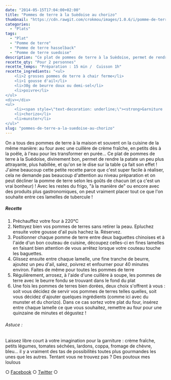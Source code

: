 ```yaml
---
date: "2014-05-15T17:04:00+02:00"
title: "Pommes de terre à la Suèdoise au chorizo"
thumbnail: "https://cdn.rawgit.com/crokmou/images/1.0.6/i/pomme-de-terre-hasselback-suedoise.jpg"
categories:
  - "Plats"
tags:
  - "Plat"
  - "Pomme de terre"
  - "Pomme de terre hasselback"
  - "Pomme de terre suedoise"
description: "Ce plat de pommes de terre à la Suèdoise, permet de rendre la patate plus attrayante, plus habillée, et qu'on se le dise sur la table ça fait son effet!"
recette_qty: "Pour 2 personnes"
recette_temps: "Préparation : 15 min /  Cuisson 1h"
recette_ingredients: "<ul>
	<li>2 grosses pommes de terre à chair ferme</li>
	<li>1 gousse d'ail</li>
	<li>30g de beurre doux ou demi-sel</li>
	<li>poivre</li>
</ul>
<div></div>
<ul>
	<li><span style=\"text-decoration: underline;\"><strong>Garniture :</strong></span></li>
	<li>chorizo</li>
	<li>munster</li>
</ul>"
slug: "pommes-de-terre-a-la-suedoise-au-chorizo"
---
```


On a tous des pommes de terre à la maison et souvent on la cuisine de la même manière: au four avec une cuillère de crème fraîche, en petits dès à la poêle, à l'eau pour les transformer en purée... Ce plat de pommes de terre à la Suédoise, divinement bon, permet de rendre la patate un peu plus attrayante, plus habillée, et qu'on se le dise sur la table ça fait son effet ! J'aime beaucoup cette petite recette parce que c'est super facile à réaliser, cela ne demande pas beaucoup d'attention au niveau préparation et on peut décliner la pomme de terre selon les goûts de chacun (et ça c'est un vrai bonheur) ! Avec les restes du frigo, "à la manière de" ou encore avec des produits plus gastronomiques, on peut vraiment placer tout ce que l'on souhaite entre ces lamelles de tubercule !

##### Recette

1.  Préchauffez votre four à 220°C
2.  Nettoyez bien vos pommes de terres sans retirer la peau. Epluchez ensuite votre gousse d'ail puis hachez la. Réservez.
3.  Positionner chaque pomme de terre entre deux baguettes chinoises et à l'aide d'un bon couteau de cuisine, découpez celles-ci en fines lamelles en faisant bien attention de vous arrêtez lorsque votre couteau touche les baguettes.
4.  Glissez ensuite entre chaque lamelle, une fine tranche de beurre, ajoutez un peu d'ail, salez, poivrez et enfourner pour 40 minutes environ. Faites de même pour toutes les pommes de terre
5.  Régulièrement, arrosez, à l'aide d'une cuillère à soupe, les pommes de terre avec le beurre fondu se trouvant dans le fond du plat
6.  Une fois les pommes de terres bien dorées, deux choix s'offrent à vous : soit vous décidez de servir vos pommes de terres telles quelles, soit vous décidez d'ajouter quelques ingrédients (comme ici avec du munster et du chorizo). Dans ce cas sortez votre plat du four, insérez entre chaque lamelle ce que vous souhaitez, remettre au four pour une quinzaine de minutes et dégustez !

###### Astuce :

Laissez libre court à votre imagination pour la garniture : crème fraîche, petits légumes, tomates séchées, lardons, coppa, fromage de chèvre, bleu... il y a vraiment des tas de possibilités toutes plus gourmandes les unes que les autres. Tentant vous ne trouvez pas ? Des poutoux mes loulous

○ [Facebook](https://www.facebook.com/crokmou.blog) ○ [Twitter](https://twitter.com/Crokmou) ○